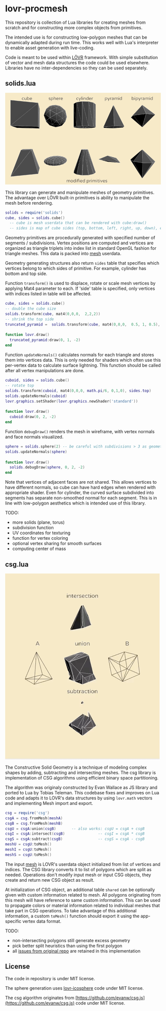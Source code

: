 # lovr-procmesh

This repository is collection of Lua libraries for creating meshes from scratch and for constructing more complex objects from primitives.

The intended use is for constructing low-polygon meshes that can be dynamically adapted during run time. This works well with Lua's interpreter to enable asset generation with live-coding.

Code is meant to be used within [LÖVR](https://github.com/bjornbytes/lovr) framework. With simple substitution of vector and mesh data structures the code could be used elsewhere. Libraries have no inter-dependencies so they can be used separately.

## solids.lua

![showcase of solids](media/solids.png?raw=true "Showcase of solids")

This library can generate and manipulate meshes of geometry primitives. The advantage over LÖVR built-in primitives is ability to manipulate the mesh before rendering.

```Lua
solids = require('solids')
cube, sides = solids.cube()
  -- cube is mesh userdata that can be rendered with cube:draw()
  -- sides is map of cube sides (top, bottom, left, right, up, down), each side being list of vertex indices
```

Geometry primitives are procedurally generated with specified number of segments / subdivisions. Vertex positions are computed and vertices are organized as triangle triplets into index list in standard OpenGL fashion for triangle meshes. This data is packed into [mesh](https://lovr.org/docs/Mesh) userdata.

Geometry generating structures also return `sides` table that specifies which vertices belong to which sides of primitive. For example, cylinder has bottom and top side.

Function `transform()` is used to displace, rotate or scale mesh vertices by applying Mat4 parameter to each. If 'side' table is specified, only vertices with indices listed in table will be affected.

```Lua
cube, sides = solids.cube()
-- double the cube size
solids.transform(cube, mat4(0,0,0,  2,2,2))
-- shrink the top side
truncated_pyramid =  solids.transform(cube, mat4(0,0,0,  0.5, 1, 0.5), sides.top)

function lovr.draw()
  truncated_pyramid:draw(0, 1, -2)
end
```

Function `updateNormals()` calculates normals for each triangle and stores them into vertices data. This is only needed for shaders which often use this per-vertex data to calculate surface lightning. This function should be called after all vertex manipulations are done.

```Lua
cuboid, sides = solids.cube()
-- rotate top
solids.transform(cuboid, mat4(0,0,0, math.pi/6, 0,1,0), sides.top)
solids.updateNormals(cuboid)
lovr.graphics.setShader(lovr.graphics.newShader('standard'))

function lovr.draw()
  cuboid:draw(0, 2, -2)
end
```

Function `debugDraw()` renders the mesh in wireframe, with vertex normals and face normals visualized.

```Lua
sphere = solids.sphere(2) -- be careful with subdivisions > 3 as geometry count explodes
solids.updateNormals(sphere)

function lovr.draw()
  solids.debugDraw(sphere, 0, 2, -2)
end
```

Note that vertices of adjacent faces are not shared. This allows vertices to have different normals, so cube can have hard edges when rendered with appropriate shader. Even for cylinder, the curved surface subdivided into segments has separate non-smoothed normal for each segment. This is in line with low-polygon aesthetics which is intended use of this library.

TODO:
* more solids (plane, torus)
* subdivision function
* UV coordinates for texturing
* function for vertex coloring
* optional vertex sharing for smooth surfaces
* computing center of mass

## csg.lua

![realtime demo of CSG operations](media/csg.gif "Realtime CSG")

The Constructive Solid Geometry is a technique of modeling complex shapes by adding, subtracting and intersecting meshes. The csg library is implementation of CSG algorithms using efficient binary space partitioning. 

The algorithm was originaly constructed by Evan Wallace as JS library and ported to Lua by Tobias Teleman. This codebase fixes and improves on Lua code and adapts it to LOVR's data structures by using `lovr.math` vectors and implementing Mesh import and export.


```lua
csg = require('csg')
csgA = csg.fromMesh(meshA)
csgB = csg.fromMesh(meshB)
csgU = csgA:union(csgB)       -- also works: csgU = csgA + csgB
csgI = csgA:intersect(csgB)               -- csgI = csgA * csgB
csgS = csgA:subtract(csgB)                -- csgS = csgA - csgB
meshU = csgU:toMesh()
meshI = csgU:toMesh()
meshS = csgU:toMesh()
```

The input [mesh](https://lovr.org/docs/Mesh) is LOVR's userdata object initialized from list of vertices and indices. The CSG library converts it to list of polygons which are split as needed. Operations don't modify input mesh or input CSG objects, they create and return new CSG object as result.

At initialization of CSG object, an additional table `shared` can be optionally given with custom information related to mesh. All polygons originating from this mesh will have reference to same custom information. This can be used to propagate colors or material information related to individual meshes that take part in CSG operations. To take advantage of this additional information, a custom `toMesh()` function should export it using the app-specific vertex data format.

TODO:
 * non-intersecting polygons still generate excess geometry 
 * pick better split heuristics than using the first polygon
 * all [issues from original repo](https://github.com/evanw/csg.js/issues) are retained in this implementation

## License

The code in repository is under MIT license.

The sphere generation uses [lovr-icosphere](https://github.com/bjornbytes/lovr-icosphere) code under MIT license.

The csg algorithm originates from [https://github.com/evanw/csg.js](https://github.com/evanw/csg.js) code under MIT license.